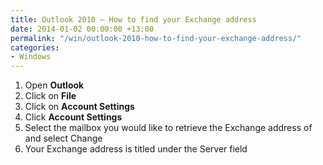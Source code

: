 ```yaml
---
title: Outlook 2010 – How to find your Exchange address
date: 2014-01-02 00:00:00 +13:00
permalink: "/win/outlook-2010-how-to-find-your-exchange-address/"
categories:
- Windows
---
```


  1. Open **Outlook** 
  2. Click on **File** 
  3. Click on **Account Settings** 
  4. Click **Account Settings** 
  5. Select the mailbox you would like to retrieve the Exchange address of and select Change
  6. Your Exchange address is titled under the Server field
